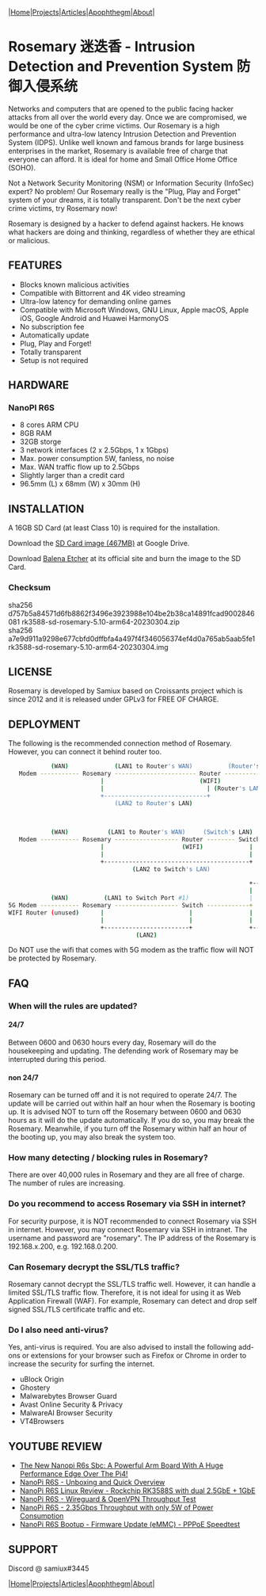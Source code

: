 |[Home](/README.md)|[Projects](/projects.md)|[Articles](/articles.md)|[Apophthegm](/apophthegm.md)|[About](/about.md)|

# Rosemary 迷迭香 - Intrusion Detection and Prevention System  防御入侵系统

Networks and computers that are opened to the public facing hacker attacks from all over the world every day.  Once we are compromised, we would be one of the cyber crime victims.  Our Rosemary is a high performance and ultra-low latency Intrusion Detection and Prevention System (IDPS).  Unlike well known and famous brands for large business enterprises in the market,  Rosemary is available free of charge that everyone can afford.  It is ideal for home and Small Office Home Office (SOHO). 

Not a Network Security Monitoring (NSM) or Information Security (InfoSec) expert?  No problem!  Our Rosemary really is the "Plug, Play and Forget" system of your dreams, it is totally transparent.  Don't be the next cyber crime victims, try Rosemary now!

Rosemary is designed by a hacker to defend against hackers. He knows what hackers are doing and thinking, regardless of whether they are ethical or malicious.

## FEATURES

- Blocks known malicious activities  
- Compatible with Bittorrent and 4K video streaming  
- Ultra-low latency for demanding online games  
- Compatible with Microsoft Windows, GNU Linux, Apple macOS, Apple iOS, Google Android and Huawei HarmonyOS  
- No subscription fee  
- Automatically update  
- Plug, Play and Forget!  
- Totally transparent  
- Setup is not required   

## HARDWARE

### NanoPI R6S

- 8 cores ARM CPU  
- 8GB RAM  
- 32GB storge  
- 3 network interfaces (2 x 2.5Gbps, 1 x 1Gbps)   
- Max. power consumption 5W, fanless, no noise  
- Max. WAN traffic flow up to 2.5Gbps  
- Slightly larger than a credit card  
- 96.5mm (L) x 68mm (W) x 30mm (H)   

## INSTALLATION

A 16GB SD Card (at least Class 10) is required for the installation.  

Download the [SD Card image (467MB)](https://drive.google.com/file/d/17DbJ0On05b1-672aO-Zq1PLGT5ljAP4F/view?usp=sharing) at Google Drive.

Download [Balena Etcher](https://www.balena.io/etcher) at its official site and burn the image to the SD Card.

### Checksum

sha256 d757b5a84571d6fb8862f3496e3923988e104be2b38ca14891fcad9002846081  rk3588-sd-rosemary-5.10-arm64-20230304.zip  
sha256 a7e9d911a9298e677cbfd0dffbfa4a497f4f346056374ef4d0a765ab5aab5fe1  rk3588-sd-rosemary-5.10-arm64-20230304.img  

## LICENSE

Rosemary is developed by Samiux based on Croissants project which is since 2012 and it is released under GPLv3 for FREE OF CHARGE.

## DEPLOYMENT  

The following is the recommended connection method of Rosemary.  However, you can connect it behind router too.

```bash
            (WAN)             (LAN1 to Router's WAN)          (Router's LAN)          
   Modem ----------- Rosemary ----------------------- Router ----------------- PCs & Laptops
                          |                           (WIFI)                      
                          |                             | (Router's LAN)                   
                          +-----------------------------+
                              (LAN2 to Router's LAN)
```
```bash
                                                                                +------- Laptops
                                                                                |
            (WAN)           (LAN1 to Router's WAN)     (Switch's LAN)           |
   Modem ----------- Rosemary ------------------ Router -------- Switch --------+
                          |                      (WIFI)             |           |
                          |                                         |           |
                          +-----------------------------------------+           +------- PCs
                                   (LAN2 to Switch's LAN)

```
```bash
                                                                    +------- WIFI AP
                                                                    |
            (WAN)          (LAN1 to Switch Port #1)                 |
5G Modem ----------- Rosemary ------------------ Switch ------------+
WIFI Router (unused)      |                        |                |
                          |                        |                |
                          +------------------------+                +------- PCs & Laptops
                                    (LAN2)

```

Do NOT use the wifi that comes with 5G modem as the traffic flow will NOT be protected by Rosemary.

## FAQ  

### When will the rules are updated?

#### 24/7
Between 0600 and 0630 hours every day, Rosemary will do the housekeeping and updating.  The defending work of Rosemary may be interrupted during this period.  

#### non 24/7
Rosemary can be turned off and it is not required to operate 24/7.  The update will be carried out within half an hour when the Rosemary is booting up.  It is advised NOT to turn off the Rosemary between 0600 and 0630 hours as it will do the update automatically.  If you do so, you may break the Rosemary.  Meanwhile, if you turn off the Rosemary within half an hour of the booting up, you may also break the system too.    

### How many detecting / blocking rules in Rosemary?  
There are over 40,000 rules in Rosemary and they are all free of charge.  The number of rules are increasing.    

### Do you recommend to access Rosemary via SSH in internet?
For security purpose, it is NOT recommended to connect Rosemary via SSH in internet.  However, you may connect Rosemary via SSH in intranet.  The username and password are "rosemary".  The IP address of the Rosemary is 192.168.x.200, e.g. 192.168.0.200.    

### Can Rosemary decrypt the SSL/TLS traffic?
Rosemary cannot decrypt the SSL/TLS traffic well.  However, it can handle a limited SSL/TLS traffic flow.  Therefore, it is not ideal for using it as Web Application Firewall (WAF).  For example, Rosemary can detect and drop self signed SSL/TLS certificate traffic and etc.  

### Do I also need anti-virus?
Yes, anti-virus is required.  You are also advised to install the following add-ons or extensions for your browser such as Firefox or Chrome in order to increase the security for surfing the internet.

- uBlock Origin  
- Ghostery  
- Malwarebytes Browser Guard  
- Avast Online Security & Privacy  
- MalwareAI Browser Security  
- VT4Browsers  

## YOUTUBE REVIEW

- [The New Nanopi R6s Sbc: A Powerful Arm Board With A Huge Performance Edge Over The Pi4!](https://www.youtube.com/watch?v=CfaWB9q4xOI)  
- [NanoPi R6S - Unboxing and Quick Overview](https://www.youtube.com/watch?v=-rlJ_80d01U)  
- [NanoPi R6S Linux Review - Rockchip RK3588S with dual 2.5GbE + 1GbE](https://www.youtube.com/watch?v=gCBNWGhp8gM)  
- [NanoPi R6S - Wireguard & OpenVPN Throughput Test](https://www.youtube.com/watch?v=YC16CsEYN6g)  
- [NanoPi R6S - 2.35Gbps Throughput with only 5W of Power Consumption](https://www.youtube.com/watch?v=UMbTibi3n2k)  
- [NanoPi R6S Bootup - Firmware Update (eMMC) - PPPoE Speedtest](https://www.youtube.com/watch?v=WylvVwlDrFg)  

## SUPPORT

Discord @ samiux#3445   

|[Home](/README.md)|[Projects](/projects.md)|[Articles](/articles.md)|[Apophthegm](/apophthegm.md)|[About](/about.md)|
